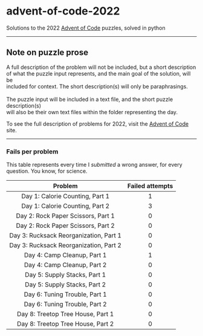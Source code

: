 # advent-of-code-2022

Solutions to the 2022 [Advent of Code](https://adventofcode.com/) puzzles, solved in python

---

## Note on puzzle prose

A full description of the problem will not be included, but a short description
\
of what the puzzle input represents, and the main goal of the solution, will be
\
included for context. The short description(s) will only be paraphrasings.
\
\
The puzzle input will be included in a text file, and the short puzzle description(s)
\
will also be their own text files within the folder representing the day.

To see the full description of problems for 2022, visit the [Advent of Code](https://adventofcode.com/2022/) site.

---

### Fails per problem

This table represents every time I _submitted_ a wrong answer, for every question.
You know, for science.

|           **Problem**                   | **Failed attempts** |
|:---------------------------------------:|:-------------------:|
| Day 1: Calorie Counting, Part 1         |          1          |
| Day 1: Calorie Counting, Part 2         |          3          |
| Day 2: Rock Paper Scissors, Part 1      |          0          |
| Day 2: Rock Paper Scissors, Part 2      |          0          |
| Day 3: Rucksack Reorganization, Part 1  |          0          |
| Day 3: Rucksack Reorganization, Part 2  |          0          |
| Day 4: Camp Cleanup, Part 1             |          1          |
| Day 4: Camp Cleanup, Part 2             |          0          |
| Day 5: Supply Stacks, Part 1            |          0          |
| Day 5: Supply Stacks, Part 2            |          0          |
| Day 6: Tuning Trouble, Part 1           |          0          |
| Day 6: Tuning Trouble, Part 2           |          0          |
| Day 8: Treetop Tree House, Part 1       |          0          |
| Day 8: Treetop Tree House, Part 2       |          0          |
